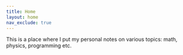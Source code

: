 ```yaml
---
title: Home
layout: home
nav_exclude: true
---
```


This is a place where I put my personal notes on various topics: math, physics, programming etc.

